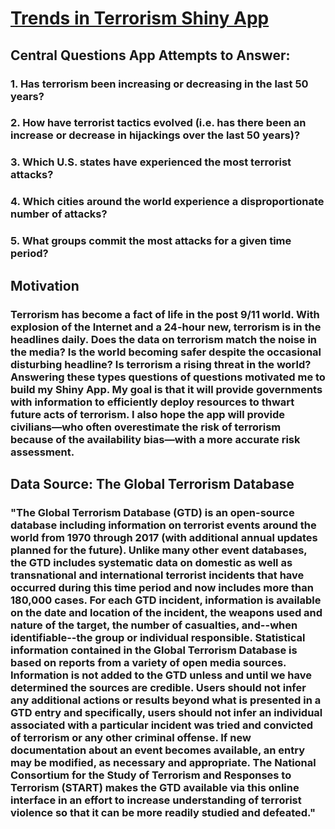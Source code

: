 # [Trends in Terrorism Shiny App](https://cjcarlevato.shinyapps.io/Trends_In_Terrorism/) 

## Central Questions App Attempts to Answer:
### 1. Has terrorism been increasing or decreasing in the last 50 years?
### 2. How have terrorist tactics evolved (i.e. has there been an increase or decrease in hijackings over the last 50 years)?
### 3. Which U.S. states have experienced the most terrorist attacks?
### 4. Which cities around the world experience a disproportionate number of attacks?
### 5. What groups commit the most attacks for a given time period?


## Motivation 
### Terrorism has become a fact of life in the post 9/11 world. With explosion of the Internet and a 24-hour new, terrorism is in the headlines daily. Does the data on terrorism match the noise in the media? Is the world becoming safer despite the occasional disturbing headline? Is terrorism a rising threat in the world? Answering these types questions of questions motivated me to build my Shiny App. My goal is that it will provide governments with information to efficiently deploy resources to thwart future acts of terrorism. I also hope the app will provide civilians—who often overestimate the risk of terrorism because of the availability bias—with a more accurate risk assessment. 

## Data Source: The Global Terrorism Database
### "The Global Terrorism Database (GTD) is an open-source database including information on terrorist events around the world from 1970 through 2017 (with additional annual updates planned for the future). Unlike many other event databases, the GTD includes systematic data on domestic as well as transnational and international terrorist incidents that have occurred during this time period and now includes more than 180,000 cases. For each GTD incident, information is available on the date and location of the incident, the weapons used and nature of the target, the number of casualties, and--when identifiable--the group or individual responsible. Statistical information contained in the Global Terrorism Database is based on reports from a variety of open media sources. Information is not added to the GTD unless and until we have determined the sources are credible. Users should not infer any additional actions or results beyond what is presented in a GTD entry and specifically, users should not infer an individual associated with a particular incident was tried and convicted of terrorism or any other criminal offense. If new documentation about an event becomes available, an entry may be modified, as necessary and appropriate. The National Consortium for the Study of Terrorism and Responses to Terrorism (START) makes the GTD available via this online interface in an effort to increase understanding of terrorist violence so that it can be more readily studied and defeated." 

